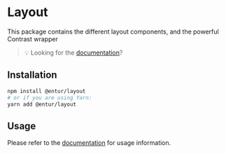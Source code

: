 # Layout

This package contains the different layout components, and the powerful Contrast wrapper

> 💡 Looking for the [documentation](https://design.entur.no/komponenter/layout-and-surfaces/contrast-sections)?

## Installation

```sh
npm install @entur/layout
# or if you are using Yarn:
yarn add @entur/layout
```

## Usage

Please refer to the [documentation](https://design.entur.no/komponenter/layout-and-surfaces/alert-boxes) for usage information.
